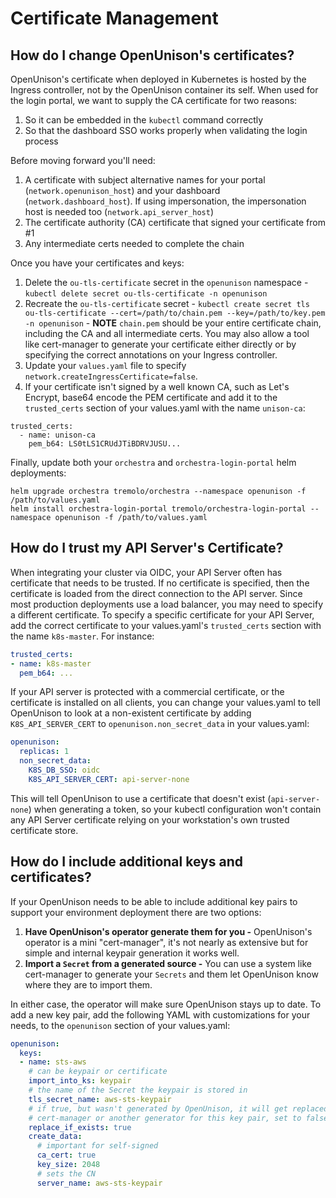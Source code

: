 # Certificate Management

## How do I change OpenUnison's certificates?

OpenUnison's certificate when deployed in Kubernetes is hosted by the Ingress controller, not by the OpenUnison container its self.  When used for the login portal, we want to supply the CA certificate for two reasons:

1. So it can be embedded in the `kubectl` command correctly
2. So that the dashboard SSO works properly when validating the login process

Before moving forward you'll need:

1. A certificate with subject alternative names for your portal (`network.openunison_host`) and your dashboard (`network.dashboard_host`).  If using impersonation, the impersonation host is needed too (`network.api_server_host`)
2. The certificate authority (CA) certificate that signed your certificate from #1
3. Any intermediate certs needed to complete the chain

Once you have your certificates and keys:

1. Delete the `ou-tls-certificate` secret in the `openunison` namespace - `kubectl delete secret ou-tls-certificate -n openunison`
2. Recreate the `ou-tls-certificate` secret - `kubectl create secret tls ou-tls-certificate --cert=/path/to/chain.pem --key=/path/to/key.pem -n openunison` - **NOTE** `chain.pem` should be your entire certificate chain, including the CA and all intermediate certs.  You may also allow a tool like cert-manager to generate your certificate either directly or by specifying the correct annotations on your Ingress controller.
3. Update your `values.yaml` file to specify `network.createIngressCertificate=false`.
4. If your certificate isn't signed by a well known CA, such as Let's Encrypt, base64 encode the PEM certificate and add it to 
the `trusted_certs` section of your values.yaml with the name `unison-ca`:


```
trusted_certs:
  - name: unison-ca
    pem_b64: LS0tLS1CRUdJTiBDRVJUSU...
```

Finally, update both your `orchestra` and `orchestra-login-portal` helm deployments:

```
helm upgrade orchestra tremolo/orchestra --namespace openunison -f /path/to/values.yaml
helm install orchestra-login-portal tremolo/orchestra-login-portal --namespace openunison -f /path/to/values.yaml
```

## How do I trust my API Server's Certificate? 

When integrating your cluster via OIDC, your API Server often has certificate that needs to be trusted.  If no certificate is specified, then the certificate is loaded from the direct connection to the API server.  Since most production deployments use a load balancer, you may need to specify a different certificate.  To specify a specific certificate for your API Server, add the correct certificate to your values.yaml's `trusted_certs` section with the name `k8s-master`.  For instance:

```yaml
trusted_certs:
- name: k8s-master
  pem_b64: ...
```

If your API server is protected with a commercial certificate, or the certificate is installed on all clients, you can change your values.yaml to tell OpenUnison to look at a non-existent certificate by adding `K8S_API_SERVER_CERT` to `openunison.non_secret_data` in your values.yaml:

```yaml
openunison:
  replicas: 1
  non_secret_data:
    K8S_DB_SSO: oidc
    K8S_API_SERVER_CERT: api-server-none
```

This will tell OpenUnison to use a certificate that doesn't exist (`api-server-none`) when generating a token, so your kubectl configuration won't contain any API Server certificate relying on your workstation's own trusted certificate store.

## How do I include additional keys and certificates?

If your OpenUnison needs to be able to include additional key pairs to support your environment deployment there are two options:

1. **Have OpenUnison's operator generate them for you -** OpenUnison's operator is a mini "cert-manager", it's not nearly as extensive but for simple and internal keypair generation it works well.
2. **Import a `Secret` from a generated source -** You can use a system like cert-manager to generate your `Secrets` and them let OpenUnison know where they are to import them.  

In either case, the operator will make sure OpenUnison stays up to date.  To add a new key pair, add the following YAML with customizations for your needs, to the `openunison` section of your values.yaml:

```yaml
openunison:
  keys:
  - name: sts-aws
    # can be keypair or certificate
    import_into_ks: keypair
    # the name of the Secret the keypair is stored in
    tls_secret_name: aws-sts-keypair
    # if true, but wasn't generated by OpenUnison, it will get replaced.  If using
    # cert-manager or another generator for this key pair, set to false
    replace_if_exists: true
    create_data:
      # important for self-signed
      ca_cert: true
      key_size: 2048
      # sets the CN
      server_name: aws-sts-keypair
```
